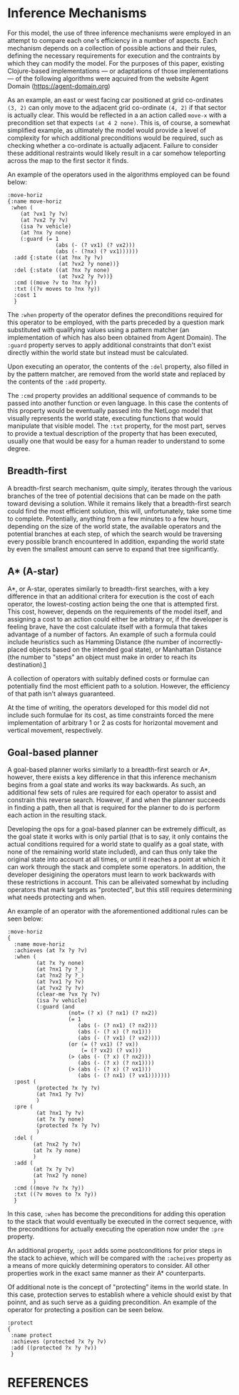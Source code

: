 # Inference Mechanisms

For this model, the use of three inference mechanisms were employed in an
attempt to compare each one's efficiency in a number of aspects. Each mechanism
depends on a collection of possible actions and their rules, defining the
necessary requirements for execution and the contraints by which they can
modify the model. For the purposes of this paper, existing Clojure-based
implementations &mdash; or adaptations of those implementations &mdash; of the
following algorithms were aqcuired from the website Agent Domain
(https://agent-domain.org)

As an example, an east or west facing car positioned at grid co-ordinates `(3,
2)` can only move to the adjacent grid co-ordinate `(4, 2)` if that sector is
actually clear. This would be reflected in a an action called `move-x` with a
precondition set that expects `(at 4 2 none)`. This is, of course, a somewhat
simplified example, as ultimately the model would provide a level of complexity
for which additional preconditions would be required, such as checking whether
a co-ordinate is actually adjacent. Failure to consider these additional
restraints would likely result in a car somehow teleporting across the map to
the first sector it finds.

An example of the operators used in the algorithms employed can be found below:

```
:move-horiz
{:name move-horiz
 :when (
    (at ?vx1 ?y ?v)
    (at ?vx2 ?y ?v)
    (isa ?v vehicle)
    (at ?nx ?y none)
    (:guard (= 1
               (abs (- (? vx1) (? vx2)))
               (abs (- (?nx) (? vx1))))))
  :add {:state ((at ?nx ?y ?v)
                (at ?vx2 ?y none))}
  :del {:state ((at ?nx ?y none)
                (at ?vx2 ?y ?v))}
  :cmd ((move ?v to ?nx ?y))
  :txt ((?v moves to ?nx ?y))
  :cost 1
  }
```

The `:when` property of the operator defines the preconditions required for
this operator to be employed, with the parts preceded by a question mark
substituted with qualifying values using a pattern matcher (an implementation
of which has also been obtained from Agent Domain). The `:guard` property
serves to apply additional constraints that don't exist directly within the
world state but instead must be calculated.

Upon executing an operator, the contents of the `:del` property, also filled in
by the pattern matcher, are removed from the world state and replaced by the
contents of the `:add` property.

The `:cmd` property provides an additional sequence of commands to be passed
into another function or even language. In this case the contents of this
property would be eventually passed into the NetLogo model that visually
represents the world state, executing functions that would manipulate that
visible model. The `:txt` property, for the most part, serves to provide a
textual description of the property that has been executed, usually one that
would be easy for a human reader to understand to some degree.

## Breadth-first

A breadth-first search mechanism, quite simply, iterates through the various
branches of the tree of potential decisions that can be made on the path toward
devising a solution. While it remains likely that a breadth-first search could
find the most efficient solution, this will, unfortunately, take some time to
complete. Potentially, anything from a few minutes to a few hours, depending on
the size of the world state, the available operators and the potential branches
at each step, of which the search would be traversing every possible branch
encountered In addition, expanding the world state by even the smallest amount
can serve to expand that tree significantly.

## A&ast; (A-star)

A&ast;, or A-star, operates similarly to breadth-first searches, with a key
difference in that an additional critera for execution is the cost of each
operator, the lowest-costing action being the one that is attempted first. This
cost, however, depends on the requirements of the model itself, and assigning a
cost to an action could either be arbitrary or, if the developer is feeling
brave, have the cost calculate itself with a formula that takes advantage of a
number of factors. An example of such a formula could include heuristics such
as Hamming Distance (the number of incorrectly-placed objects based on the
intended goal state), or Manhattan Distance (the number to "steps" an object
must make in order to reach its destination).[1]

A collection of operators with suitably defined costs or formulae can
potentially find the most efficient path to a solution. However, the efficiency
of that path isn't always guaranteed.

At the time of writing, the operators developed for this model did not include
such formulae for its cost, as time constraints forced the mere implementation
of arbitrary 1 or 2 as costs for horizontal movement and vertical movement,
respectively.

## Goal-based planner

A goal-based planner works similarly to a breadth-first search or A&ast;,
however, there exists a key difference in that this inference mechanism begins
from a goal state and works its way backwards. As such, an additional few sets
of rules are required for each operator to assist and constrain this reverse
search. However, if and when the planner succeeds in finding a path, then all
that is required for the planner to do is perform each action in the resulting
stack.

Developing the ops for a goal-based planner can be extremely difficult, as the
goal state it works with is only partial (that is to say, it only contains the
actual conditions required for a world state to qualify as a goal state, with
none of the remaining world state included), and can thus only take the
original state into account at all times, or until it reaches a point at which
it can work through the stack and complete some operators. In addition, the
developer desigining the operators must learn to work backwards with these
restrictions in account. This can be alleivated somewhat by including operators
that mark targets as "protected", but this still requires determining what
needs protecting and when.

An example of an operator with the aforementioned additional rules can be seen
below:

```
:move-horiz
{
  :name move-horiz
  :achieves (at ?x ?y ?v)
  :when (
         (at ?x ?y none)
         (at ?nx1 ?y ?_)
         (at ?nx2 ?y ?_)
         (at ?vx1 ?y ?v)
         (at ?vx2 ?y ?v)
         (clear-me ?vx ?y ?v)
         (isa ?v vehicle)
         (:guard (and
                   (not= (? x) (? nx1) (? nx2))
                   (= 1
                      (abs (- (? nx1) (? nx2)))
                      (abs (- (? x) (? nx1)))
                      (abs (- (? vx1) (? vx2))))
                   (or (= (? vx1) (? vx))
                       (= (? vx2) (? vx)))
                   (> (abs (- (? x) (? nx2)))
                      (abs (- (? x) (? nx1))))
                   (> (abs (- (? x) (? vx1)))
                      (abs (- (? nx1) (? vx1)))))))
  :post (
         (protected ?x ?y ?v)
         (at ?nx1 ?y ?v)
         )
  :pre (
         (at ?nx1 ?y ?v)
         (at ?x ?y none)
         (protected ?x ?y ?v)
         )
  :del (
        (at ?nx2 ?y ?v)
        (at ?x ?y none)
        )
  :add (
        (at ?x ?y ?v)
        (at ?nx2 ?y none)
        )
  :cmd ((move ?v ?x ?y))
  :txt ((?v moves to ?x ?y))
  }
```

In this case, `:when` has become the preconditions for adding this operation to
the stack that would eventually be executed in the correct sequence, with the
preconditions for actually executing the operation now under the `:pre`
property.

An additional property, `:post` adds some postconditions for prior steps in the
stack to achieve, which will be compared with the `:acheives` property as a
means of more quickly determining operators to consider. All other properties
work in the exact same manner as their A&ast; counterparts.

Of additional note is the concept of "protecting" items in the world state. In
this case, protection serves to establish where a vehicle should exist by that
poinnt, and as such serve as a guiding precondition. An example of the operator
for protecting a position can be seen below.

```
:protect
{
 :name protect
 :achieves (protected ?x ?y ?v)
 :add ((protected ?x ?y ?v))
 }
```

# REFERENCES

[1]:
https://algorithmsinsight.wordpress.com/graph-theory-2/a-star-in-general/implementing-a-star-to-solve-n-puzzle/
"Implementing A-star(A&ast;) to solve N-Puzzle"
